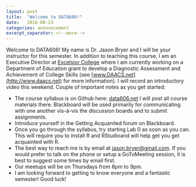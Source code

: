 ```yaml
---
layout: post
title:  "Welcome to DATA606!"
date:   2016-08-23
categories: announcement
excerpt_separator: <!--more-->
---
```


Welcome to DATA606! My name is Dr. Jason Bryer and I will be your instructor for this semester. In addition to teaching this course, I am an Executive Director at [Excelsior College](http://excelsior.edu) where I am currently working on a Department of Education grant to develop a Diagnostic Assessment and Achievement of College Skills (see [www.DAACS.net](http://www.daacs.net) for more information). I will record an introductory video this weekend. <!--more--> Couple of important notes as you get started:

* The course syllabus is on Github here: [data606.net](http://data606.net) I will post all course materials there. Blackboard will be used primarily for communicating with one another vis-à-vis the discussion boards and to submit assignments.
* Introduce yourself in the Getting Acquanited forum on Blackboard.
* Once you go through the syllabus, try starting Lab 0 as soon as you can. This will require you to install R and RStudioand will help get you get acquainted with R.
* The best way to reach me is by email at jason.bryer@gmail.com. If you would prefer to talk on the phone or setup a GoToMeeting session, it is best to suggest some times by email first.
* Our meetups will be on Thursdays from 8pm to 9pm.
* I am looking forward to getting to know everyone and a fantastic semester! Good luck!

